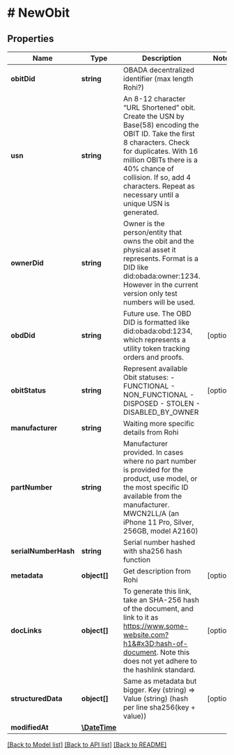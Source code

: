 # # NewObit

## Properties

Name | Type | Description | Notes
------------ | ------------- | ------------- | -------------
**obitDid** | **string** | OBADA decentralized identifier (max length Rohi?) | 
**usn** | **string** | An 8-12 character “URL Shortened” obit. Create the USN by Base(58) encoding the OBIT ID. Take the first 8 characters. Check for duplicates. With 16 million OBITs there is a 40% chance of collision. If so, add 4 characters. Repeat as necessary until a unique USN is generated. | 
**ownerDid** | **string** | Owner is the person/entity that owns the obit and the physical asset it represents. Format is a DID like did:obada:owner:1234. However in the current version only test numbers will be used. | 
**obdDid** | **string** | Future use. The OBD DID is formatted like did:obada:obd:1234, which represents a utility token tracking orders and proofs. | [optional] 
**obitStatus** | **string** | Represent available Obit statuses:   - FUNCTIONAL   - NON_FUNCTIONAL   - DISPOSED   - STOLEN   - DISABLED_BY_OWNER | [optional] 
**manufacturer** | **string** | Waiting more specific details from Rohi | 
**partNumber** | **string** | Manufacturer provided. In cases where no part number is provided for the product, use model, or the most specific ID available from the manufacturer. MWCN2LL/A (an iPhone 11 Pro, Silver, 256GB, model A2160) | 
**serialNumberHash** | **string** | Serial number hashed with sha256 hash function | 
**metadata** | **object[]** | Get description from Rohi | [optional] 
**docLinks** | **object[]** | To generate this link, take an SHA-256 hash of the document, and link to it as https://www.some-website.com?h1&#x3D;hash-of-document. Note this does not yet adhere to the hashlink standard. | [optional] 
**structuredData** | **object[]** | Same as metadata but bigger. Key (string) &#x3D;&gt; Value (string) (hash per line sha256(key + value)) | [optional] 
**modifiedAt** | [**\DateTime**](\DateTime.md) |  | 

[[Back to Model list]](../../README.md#documentation-for-models) [[Back to API list]](../../README.md#documentation-for-api-endpoints) [[Back to README]](../../README.md)


